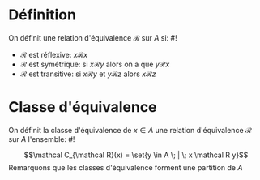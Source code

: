 # Définition
On définit une relation d'équivalence $\mathcal R$ sur $A$ si: #!

- $\mathcal R$ est réflexive: $x\mathcal R x$
- $\mathcal R$ est symétrique: si $x \mathcal R y$ alors on a que $y \mathcal R x$ 
- $\mathcal R$ est transitive: si $x \mathcal R y$ et $y \mathcal R z$ alors $x \mathcal R z$
<!--ID: 1715702538612-->



# Classe d'équivalence
On définit la classe d'équivalence de $x \in A$ une relation d'équivalence $\mathcal R$ sur $A$ l'ensemble: #!

$$\mathcal C_{\mathcal R}(x) = \set{y \in A \; | \; x \mathcal R y}$$Remarquons que les classes d'équivalence forment une partition de $A$
<!--ID: 1715702538615-->


